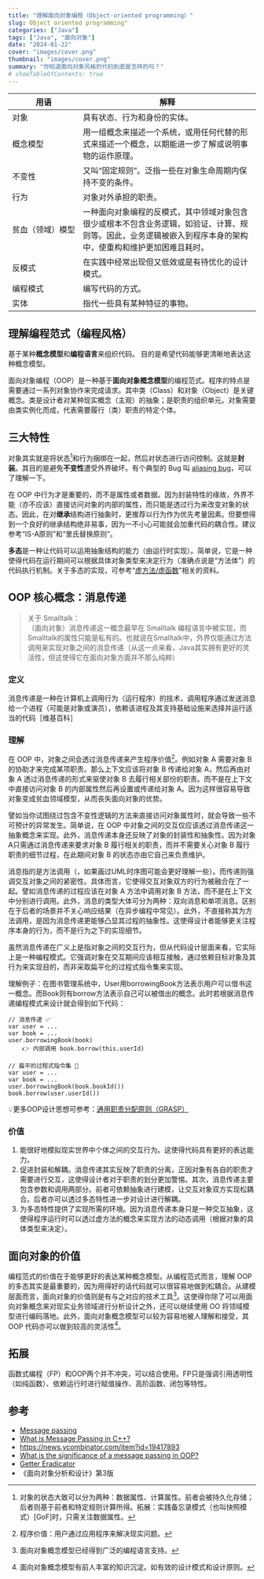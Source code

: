 ```yaml
---
title: "理解面向对象编程（Object-oriented programming）"
slug: Object oriented programming"
categories: ["Java"]
tags: ["Java", "面向对象"]
date: "2024-01-22"
cover: "images/cover.png"
thumbnail: "images/cover.png"
summary: "你知道面向对象风格的代码到底是怎样的吗？"
# showTableOfContents: true
---
```


| 用语 <div style="width:8em"> | 解释 |
| ----------- | ----------- |
| 对象 | 具有状态、行为和身份的实体。 |
| 概念模型 | 用一组概念来描述一个系统，或用任何代替的形式来描述一个概念，以期能进一步了解或说明事物的运作原理。 |
| 不变性 | 又叫“固定规则”。泛指一些在对象生命周期内保持不变的条件。 |
| 行为 | 对象对外承担的职责。|
| 贫血（领域）模型 | 一种面向对象编程的反模式，其中领域对象包含很少或根本不包含业务逻辑，如验证、计算、规则等。因此，业务逻辑被嵌入到程序本身的架构中，使重构和维护更加困难且耗时。 |
| 反模式 | 在实践中经常出现但又低效或是有待优化的设计模式。| 
| 编程模式 | 编写代码的方式。 |
| 实体 | 指代一些具有某种特征的事物。|


## 理解编程范式（编程风格）
基于某种**概念模型**和**编程语言**来组织代码。
目的是希望代码能够更清晰地表达这种概念模型。

面向对象编程（OOP）是一种基于**面向对象概念模型**的编程范式。程序的特点是需要通过一系列对象协作来完成请求。其中类（Class）和对象（Object）是关键概念。类是设计者对某种现实概念（主观）的抽象；是职责的组织单元。对象需要由类实例化而成，代表需要履行（类）职责的特定个体。

## 三大特性
对象其实就是将状态[^1]和行为捆绑在一起，然后对状态进行访问控制。这就是**封装**。其目的是避免**不变性**遭受外界破坏。有个典型的 Bug 叫 [aliasing bug](http://www.catb.org/jargon/html/A/aliasing-bug.html)，可以了理解一下。

在 OOP 中行为才是重要的，而不是属性或者数据。因为封装特性的缘故，外界不能（亦不应该）直接访问对象的内部的属性，而只能是透过行为来改变对象的状态。因此，在对**继承**结构进行抽象时，更推荐以行为作为优先考量因素。但要想得到一个良好的继承结构绝非易事，因为一不小心可能就会加重代码的耦合性。建议参考“IS-A原则”和“里氏替换原则”。

**多态**是一种让代码可以运用抽象结构的能力（由运行时实现）。简单说，它是一种使得代码在运行期间可以根据具体对象类型来决定行为（准确点说是“方法体”）的代码执行机制。关于多态的实现，可参考“[虚方法/虚函数](https://en.wikipedia.org/wiki/Virtual_function)”相关的资料。

## OOP 核心概念：消息传递

> 关于 Smalltalk：\
> （面向对象）消息传递这一概念最早在 Smalltalk 编程语言中被实现，而Smalltalk的属性只能是私有的。也就说在Smalltalk中，外界仅能通过方法调用来实现对象之间的消息传递（从这一点来看，Java其实拥有更好的灵活性，但这使得它在面向对象方面并不那么纯粹）

### 定义
消息传递是一种在计算机上调用行为（运行程序）的技术，调用程序通过发送消息给一个进程（可能是对象或演员），依赖该进程及其支持基础设施来选择并运行适当的代码［维基百科］

### 理解
在 OOP 中，对象之间会透过消息传递来产生程序价值[^2]。例如对象 A 需要对象 B 的协助才来完成某项职责。那么上下文应该将对象 B 传递给对象 A，然后再由对象 A 透过消息传递的形式来驱使对象 B 去履行相关部份的职责。而不是在上下文中直接访问对象 B 的内部属性然后再设置或传递给对象 A。因为这样很容易导致对象变成贫血领域模型，从而丧失面向对象的优势。

譬如当你试图绕过包含不变性逻辑的方法来直接访问对象属性时，就会导致一些不可预计的异常发生。简单说，在 OOP 中对象之间的交互仅应该透过消息传递这一抽象概念来实现。此外，消息传递本身还反映了对象的封装性和抽象性。因为对象A只需通过消息传递来要求对象 B 履行相关的职责，而并不需要关心对象 B 履行职责的细节过程，在此期间对象 B 的状态亦由它自己来负责维护。

消息指的是方法调用（，如果画过UML时序图可能会更好理解一些）。而传递则强调交互对象之间的紧密性。具体而言，它使得交互对象双方的行为被融合在了一起。譬如消息传递的过程应该在对象 A 方法中调用对象 B 方法，而不是在上下文中分别进行调用。此外，消息的类型大体可分为两种：双向消息和单项消息。区别在于后者的场景并不关心响应结果（在异步编程中常见）。此外，不直接称其为方法调用，是因为消息传递更能够凸显其过程的抽象性。这使得设计者能够更关注程序本身的行为，而不是行为之下的实现细节。

虽然消息传递在广义上是指对象之间的交互行为，但从代码设计层面来看，它实际上是一种编程模式。它强调对象在交互期间应该相互接触，通过依赖目标对象及其行为来实现目的，而非采取扁平化的过程式指令集来实现。

理解例子：在图书管理系统中，User用borrowingBook方法表示用户可以借书这一概念。而Book则有borrow方法表示自己可以被借出的概念。此时若根据消息传递编程模式来设计就会得到如下代码：
```
// 消息传递 ✅
var user = ...
var book = ...
user.borrowingBook(book) 
    👉 内部调用 book.borrow(this.userId)

// 扁平的过程式指令集 🙅
var user = ...
var book = ...
user.borrowingBook(book.bookId())
book.borrow(user.userId())
```
💡更多OOP设计思想可参考：[通用职责分配原则（GRASP）](https://en.wikipedia.org/wiki/GRASP_(object-oriented_design))

### 价值

1. 能很好地模拟现实世界中个体之间的交互行为。这使得代码具有更好的表达能力。
2. 促进封装和解耦。消息传递其实反映了职责的分离，正因对象有各自的职责才需要进行交互，这使得设计者对于职责的划分更加警惕。其次，消息传递主要包含参数和调用两部分。前者可依赖抽象进行建模，让交互对象双方实现松耦合。后者亦可以透过多态特性进一步对设计进行解耦。
3. 为多态特性提供了实现所需的环境。因为消息传递本身只是一种交互抽象，这使得程序运行时可以透过虚方法的概念来实现方法的动态调用（根据对象的具体类型来决定）。

## 面向对象的价值
编程范式的价值在于能够更好的表达某种概念模型。从编程范式而言，理解 OOP 的多态其实是最重要的，因为用得好的话代码就可以很容易地做到松耦合。从建模层面而言，面向对象的价值则是有与之对应的技术工具[^3]。这使得你除了可以用面向对象概念来对现实业务领域进行分析设计之外，还可以继续使用 OO 将领域模型进行编码落地。此外，面向对象概念模型可以较为容易地被人理解和接受，其 OOP 代码亦可以做到较高的灵活性[^4]。


## 拓展
函数式编程（FP）和OOP两个并不冲突，可以结合使用。FP只是强调引用透明性（如纯函数）、依赖运行时进行赋值操作、高阶函数、闭包等特性。

## 参考
- [Message passing](https://en.m.wikipedia.org/wiki/Message_passing)
- [What is Message Passing in C++?](https://www.scaler.com/topics/oops-concepts-in-cpp)
- https://news.ycombinator.com/item?id=19417893
- [What is the significance of a message passing in OOP?](https://www.quora.com/What-is-the-significance-of-a-message-passing-in-OOP)
- [Getter Eradicator](https://martinfowler.com/bliki/GetterEradicator.html)
- 《面向对象分析和设计》第3版


[^1]: 对象的状态大致可以分为两种：数据属性、计算属性。前者会被持久化存储；后者则基于前者和特定规则计算所得。拓展：实践备忘录模式（也叫快照模式）[GoF]时，只需关注数据属性。
[^2]: 程序价值：用户通过应用程序来解决现实问题。
[^3]: 面向对象概念模型已经得到广泛的编程语言支持。
[^4]: 面向对象概念模型有前人丰富的知识沉淀。如有效的设计模式和设计原则。